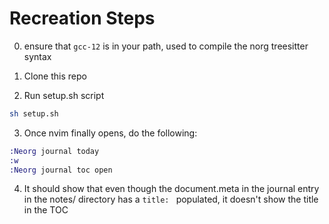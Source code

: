 # Recreation Steps

0. ensure that `gcc-12` is in your path, used to compile the norg treesitter syntax

1. Clone this repo

2. Run setup.sh script

```sh
sh setup.sh
```

3. Once nvim finally opens, do the following:

```ex
:Neorg journal today
:w
:Neorg journal toc open
```

4. It should show that even though the document.meta in the journal entry in the notes/ directory has a `title: ` populated, it doesn't show the title in the TOC
